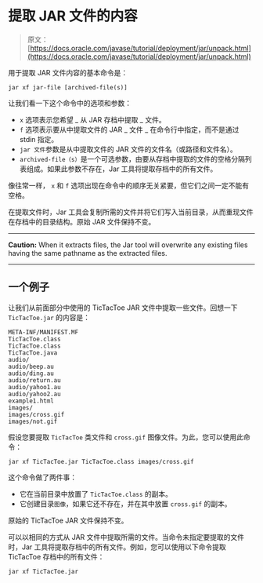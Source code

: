 # 提取 JAR 文件的内容

> 原文： [https://docs.oracle.com/javase/tutorial/deployment/jar/unpack.html](https://docs.oracle.com/javase/tutorial/deployment/jar/unpack.html)

用于提取 JAR 文件内容的基本命令是：

```
jar xf jar-file [archived-file(s)]

```

让我们看一下这个命令中的选项和参数：

*   `x` 选项表示您希望 _ 从 JAR 存档中提取 _ 文件。
*   `f` 选项表示要从中提取文件的 JAR _ 文件 _ 在命令行中指定，而不是通过 stdin 指定。
*   `jar 文件`参数是从中提取文件的 JAR 文件的文件名（或路径和文件名）。
*   `archived-file（s）`是一个可选参数，由要从存档中提取的文件的空格分隔列表组成。如果此参数不存在，Jar 工具将提取存档中的所有文件。

像往常一样， `x` 和 `f` 选项出现在命令中的顺序无关紧要，但它们之间一定不能有空格。

在提取文件时，Jar 工具会复制所需的文件并将它们写入当前目录，从而重现文件在存档中的目录结构。原始 JAR 文件保持不变。

* * *

**Caution:** When it extracts files, the Jar tool will overwrite any existing files having the same pathname as the extracted files.

* * *

## 一个例子

让我们从前面部分中使用的 TicTacToe JAR 文件中提取一些文件。回想一下 `TicTacToe.jar` 的内容是：

```
META-INF/MANIFEST.MF
TicTacToe.class
TicTacToe.class
TicTacToe.java
audio/
audio/beep.au
audio/ding.au
audio/return.au
audio/yahoo1.au
audio/yahoo2.au
example1.html
images/
images/cross.gif
images/not.gif

```

假设您要提取 `TicTacToe` 类文件和 `cross.gif` 图像文件。为此，您可以使用此命令：

```
jar xf TicTacToe.jar TicTacToe.class images/cross.gif

```

这个命令做了两件事：

*   它在当前目录中放置了 `TicTacToe.class` 的副本。
*   它创建目录`图像`，如果它还不存在，并在其中放置 `cross.gif` 的副本。

原始的 TicTacToe JAR 文件保持不变。

可以以相同的方式从 JAR 文件中提取所需的文件。当命令未指定要提取的文件时，Jar 工具将提取存档中的所有文件。例如，您可以使用以下命令提取 TicTacToe 存档中的所有文件：

```
jar xf TicTacToe.jar

```